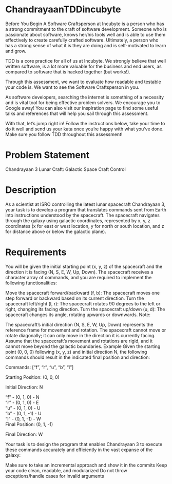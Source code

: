 # ChandrayaanTDDincubyte
Before You Begin
A Software Craftsperson at Incubyte is a person who has a strong commitment to the craft of software development. Someone who is passionate about software, knows her/his tools well and is able to use them effectively to create carefully crafted software. Ultimately, a person who has a strong sense of what it is they are doing and is self-motivated to learn and grow.

TDD is a core practice for all of us at Incubyte. We strongly believe that well written software, is a lot more valuable for the business and end users, as compared to software that is hacked together (but works!).

Through this assessment, we want to evaluate how readable and testable your code is. We want to see the Software Craftsperson in you.

As software developers, searching the internet is something of a necessity and is vital tool for being effective problem solvers. We encourage you to Google away! You can also visit our inspiration page to find some useful talks and references that will help you sail through this assessment.

With that, let’s jump right in! Follow the instructions below, take your time to do it well and send us your kata once you’re happy with what you’ve done. Make sure you follow TDD throughout this assessment!

# Problem Statement
Chandrayaan 3 Lunar Craft: Galactic Space Craft Control

# Description
As a scientist at ISRO controlling the latest lunar spacecraft Chandrayaan 3, your task is to develop a program that translates commands sent from Earth into instructions understood by the spacecraft. The spacecraft navigates through the galaxy using galactic coordinates, represented by x, y, z coordinates (x for east or west location, y for north or south location, and z for distance above or below the galactic plane).

# Requirements
You will be given the initial starting point (x, y, z) of the spacecraft and the direction it is facing (N, S, E, W, Up, Down). The spacecraft receives a character array of commands, and you are required to implement the following functionalities:

Move the spacecraft forward/backward (f, b): The spacecraft moves one step forward or backward based on its current direction.
Turn the spacecraft left/right (l, r): The spacecraft rotates 90 degrees to the left or right, changing its facing direction.
Turn the spacecraft up/down (u, d): The spacecraft changes its angle, rotating upwards or downwards.
Note:

The spacecraft’s initial direction (N, S, E, W, Up, Down) represents the reference frame for movement and rotation.
The spacecraft cannot move or rotate diagonally; it can only move in the direction it is currently facing.
Assume that the spacecraft’s movement and rotations are rigid, and it cannot move beyond the galactic boundaries.
Example
Given the starting point (0, 0, 0) following (x, y, z) and initial direction N, the following commands should result in the indicated final position and direction:

Commands: [“f”, “r”, “u”, “b”, “l”]

Starting Position: (0, 0, 0)

Initial Direction: N

“f” - (0, 1, 0) - N <br/>
“r” - (0, 1, 0) - E <br/>
“u” - (0, 1, 0) - U <br/>
“b” - (0, 1, -1) - U <br/>
“l” - (0, 1, -1) - W <br/>
Final Position: (0, 1, -1) <br/>

Final Direction: W <br/>

Your task is to design the program that enables Chandrayaan 3 to execute these commands accurately and efficiently in the vast expanse of the galaxy:

Make sure to take an incremental approach and show it in the commits
Keep your code clean, readable, and modularized
Do not throw exceptions/handle cases for invalid arguments